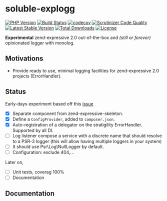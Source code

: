 # soluble-explogg

[![PHP Version](http://img.shields.io/badge/php-7.1+-ff69b4.svg)](https://packagist.org/packages/soluble/explog)
[![Build Status](https://travis-ci.org/belgattitude/soluble-explog.svg?branch=master)](https://travis-ci.org/belgattitude/soluble-explog)
[![codecov](https://codecov.io/gh/belgattitude/soluble-explog/branch/master/graph/badge.svg)](https://codecov.io/gh/belgattitude/soluble-explog)
[![Scrutinizer Code Quality](https://scrutinizer-ci.com/g/belgattitude/soluble-explog/badges/quality-score.png?b=master)](https://scrutinizer-ci.com/g/belgattitude/soluble-explog/?branch=master)
[![Latest Stable Version](https://poser.pugx.org/soluble/explog/v/stable.svg)](https://packagist.org/packages/soluble/explog)
[![Total Downloads](https://poser.pugx.org/soluble/explog/downloads.png)](https://packagist.org/packages/soluble/explog)
[![License](https://poser.pugx.org/soluble/explog/license.png)](https://packagist.org/packages/soluble/explog)


**Experimental** zend-expressive 2.0 out-of-the-box and *(still or forever)* opinionated logger with monolog.  

## Motivations

- Provide ready to use, minimal logging facilities for zend-expressive 2.0 projects (ErrorHandler). 

## Status

Early-days experiment based off this [issue](https://github.com/zendframework/zend-expressive-skeleton/issues/158)

- [x] Separate component from zend-expressive-skeleton.
- [x] Define a `ConfigProvider`, added to `composer.json`.
- [x] Auto-registration of a delegator on the stratigility ErrorHandler. Supported by all DI.
- [ ] Log listener compose a service with a discrete name that should resolve to a PSR-3 logger (this will allow having multiple loggers in your system)
- [ ] It should use Psr\Log\NullLogger by default.
- [ ] Configuration: exclude 404,...

Later on,

- [ ] Unit tests, coverag 100%
- [ ] Documentation

## Documentation

  

